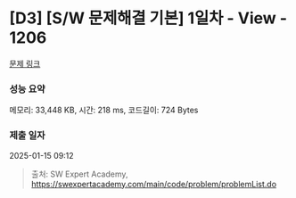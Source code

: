 # [D3] [S/W 문제해결 기본] 1일차 - View - 1206 

[문제 링크](https://swexpertacademy.com/main/code/problem/problemDetail.do?contestProbId=AV134DPqAA8CFAYh) 

### 성능 요약

메모리: 33,448 KB, 시간: 218 ms, 코드길이: 724 Bytes

### 제출 일자

2025-01-15 09:12



> 출처: SW Expert Academy, https://swexpertacademy.com/main/code/problem/problemList.do